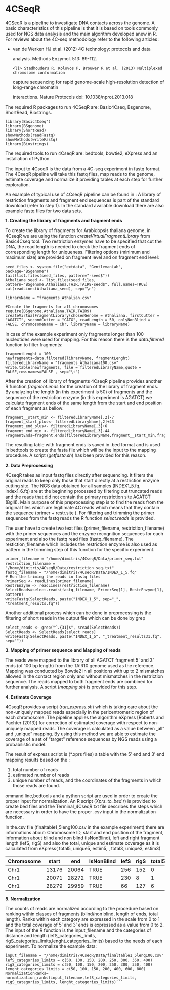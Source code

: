 # 4CSeqR

4CSeqR is a pipeline to investigate DNA contacts across the genome. A basic characteristics of this pipeline is that it is based on tools commonly used for NGS data analysis and the main algorithm developed anew in R. 
For reviews about the 4C-seq methodology refer to the following articles : 
<ul>
	<li> van de Werken HJ et al. (2012) 4C technology: protocols and data

analysis. Methods Enzymol. 513: 89-112.

	<li> Stadhouders R, Kolovos P, Brouwer R et al. (2013) Multiplexed chromosome conformation

capture sequencing for rapid genome-scale high-resolution detection of long-range chromatin

interactions. Nature Protocols  doi: 10.1038/nprot.2013.018
</ul>


The required R packages to run 4CSeqR are: Basic4Cseq, Bsgenome, ShortRead, Biostrings.
```
library(Basic4Cseq")
library(BSgenome)
library(ShortRead)
showMethods(readFastq)
showMethods(writeFastq)
library(Biostrings)
```
The required  tools to run 4CseqR are: bedtools, bowtie2, eXpress and an installation of Python. 

The input to 4CseqR is the data from a 4C-seq experiment in fastq format. The 4CseqR pipeline will take this fastq files, map reads to the genome, estimate coverage and normalize it providing tables at each step for further exploration. 

An example of typical use of 4CseqR pipeline can be found in :
A library of restriction fragments and fragment end sequences is part of the standard download (refer to step 1). In the standard available download there are also example fastq files for two data sets. 

**1. Creating the library of fragments and fragment ends**


To create the library of fragments for Arabidopsis thaliana genome, in 4CseqR we are using the function *createVirtualFragmentLibrary* from Basic4Cseq tool. Two restriction enzymes have to be specified that cut the DNA, the read length is needed to check the fragment ends of corresponding length for uniqueness. Filtering options (minimum and maximum size) are provided on fragment level and on fragment end level: 
```
seed_files <- system.file("extdata", "GentlemanLab", package="BSgenome")
tail(list.files(seed_files, pattern="-seed$"))
Athaliana_seed <- list.files(seed_files, pattern="BSgenome.Athaliana.TAIR.TAIR9-seed$", full.names=TRUE)
cat(readLines(Athaliana_seed), sep="\n")

libraryName = "fragments_Athalian.csv"

#Create the fragments for all chromosomes 
require(BSgenome.Athaliana.TAIR.TAIR9)
createVirtualFragmentLibrary(chosenGenome = Athaliana, firstCutter = "AGATCT", secondCutter = "CATG", readLength = 50, onlyNonBlind = FALSE, chromosomeName = Chr, libraryName = libraryName)

```
In case of the example experiment only fragments longer than 100 nucleotides were used for mapping. For this reason there is  the *data.filtered* function to filter fragments:
```
fragmentLenght = 100
newfragments=data.filtered(libraryName, fragmentLenght)
filteredLibraryName = "fragments_Athaliana100.csv"
write.table(newfragments, file = filteredLibraryName,quote = FALSE,row.names=FALSE , sep="\t")
```
After the creation of library of fragments 4CseqR pipeline provides another R function *fragment.ends* for the creation of the library of fragment ends. By analyzing the length (in this experiment is 50) of fragments and the sequence of the restriction enzyme (in this experiment is AGATCT) we calculate fragment ends of the same length from the start and end position of each fragment as bellow:

```
fragment__start_min <- filteredLibraryName[,2]-7
fragment_start_plus<- filteredLibraryName[,2]+43
fragment_end_plus<- filteredLibraryName[,3]+6
fragment_end_min <- filteredLibraryName[,3]-44
FragmentEnds=fragment.ends(filteredLibraryName,fragment__start_min,fragment_start_plus,fragment_end_plus,fragment_end_min)

```
The resulting table with fragment ends is saved in .bed format and is used in bedtools to create the fasta file which will be the input to the mapping procedure. A script (*getfasta.sh*) has been provided for this reason. 

**2. Data Preprocessing**

4CseqR takes as input fastq files directly after sequencing. It filters the original reads to keep only those that start directly at a restriction enzyme cutting site. The NGS data obtained for all samples (INDEX1_5.fq, index1_6.fq) are at the beginning processed by filtering out truncated reads and the reads that did not contain the primary restriction site AGATCT (BglII). Main purpose of this preprocessing step is to find the reads from the original files which are legitimate 4C reads which means that they contain the sequence (primer + restr.site ). For filtering and trimming the primer sequences from the fastq reads the R function *select.reads* is provided.

The user have to create two text files (primer_filename, restriction_filename) with the primer sequences and the enzyme recognition sequences for each experiment  and also the fastq read files (fastq_filename). 
The restiction_filename which includes the restriction enzyme is also used as pattern in the trimming step of this function for the specific experiment.
```
primer_filename = "/home/dimitris/4CseqR/Data/primer_seq.txt"
restriction_filename = "/home/dimitris/4CseqR/Data/restriction_seq.txt"
fastq_filename = "/home/dimitris/4CseqR/Data/INDEX_1_5.fq"
# Run the triming the reads in fastq files
PrimerSeq <- readLines(primer_filename)
RestrEnzyme <- readLines(restriction_filename)
SelectReads=select.reads(fastq_filename, PrimerSeq[1], RestrEnzyme[1], pattern)
writeFastq(SelectReads, paste("INDEX_1_5", sep="_", "treatment_results.fq"))

```

Another additional process which can be done in preprocessing is the filtering of short reads in the output file which can be done by grep 
```
select_reads <- grep("^.{31}$", sread(SelectReads))
SelectReads <- SelectReads[select_reads]
writeFastq(SelectReads, paste("INDEX_1_5", "_treatment_results31.fq", sep=""))
```

**3. Mapping of primer sequence and Mapping of reads**

The reads were mapped to the library of all AGATCT fragment 5' and 3' ends (of 100 bp length) from the TAIR10 genome used as the reference. Mapping was conducted by Bowtie2 in all positions with up to 2 mismatches allowed in the contact region only and without mismatches in the restriction sequence. The reads mapped to both fragment ends are combined for further analysis. A script (*mapping.sh*) is provided for this step. 



**4. Estimate Coverage**

4CseqR provides a script (*run_express.sh*) which is taking care about the non-uniquely mapped reads  especially in the pericentromeric region of each chromosome.  The pipeline applies the algorithm eXpress [Roberts and Pachter (2013)] for correction of estimated coverage with respect to non-uniquely mapped reads. The coverage is calculated as a value between „all” and „unique” mapping. By using this method we are able to estimate the coverage of a set of "target" reference sequences by NGS reads using a probabilistic model.

The result of express script is (*.xprs files) a table  with the 5’ end  and 3’ end mapping results based on the : 
1) total number of reads 
2) estimated number of reads 
3) unique number of reads, and the coordinates of the fragments in which those reads are found. 

ommand line,bedtools and a python script are used in order to  create the proper input for normalization. An R script (*Xprs_to_bed.r*) is provided to create bed files and the Terminal_4CseqR.txt file describes the steps which are necessary in order to have the proper .csv input in the normalization function. 

In the.csv file (finaltable1_5leng100.csv in the example experiment) there are informations about:
Chromosome ID, start and end position of the fragment, information about blind and non blind (IsNonBlind), left and right fragment length (lefS, rigS) and also the total, unique and estimate coverage as it is calculated from eXpress( total5, unique5, estim5, , total3, unique3, estim3)

Chromosome	| start	| end	| IsNonBlind|	lefS |	rigS|	total5|	unique5	|estim5|	total3|	unique3	|estim3
------------|-------|-----|-----------|------|------|-------|--------|-------|--------|--------|-------|
Chr1	|13176|	20064	|TRUE	|256	|152|	0	|0	|0	|24	|24	|24
Chr1	|20071|	28272|	TRUE|	230|	8|	1|	1|	1|	0|	0|	0|
Chr1	|28279|	29959	|TRUE|	66|	127|	6|	6|	6|	51|	51|	51|



**5. Normalization**

The counts of reads are normalized according to the procedure based on ranking within classes of fragments (blind/non blind, length of ends, total length). Ranks within each category are expressed in the scale from 0 to 1 and the total coverage of 5’ and 3’ ends is expressed as a value from 0 to 2. The input of the R function is the input_filename and the categories of distance and length (lefS_categories_limits, rigS_categories_limits,lenght_categories_limits) based to the needs of each experiment. To normalize the example data:
```
input_filename = "/home/dimitris/4CseqR/Data/finaltable1_5leng100.csv"
lefS_categories_limits = c(50, 100, 150, 200, 250, 300, 350, 400)
rigS_categories_limits = c(50, 100, 150, 200, 250, 300, 350, 400)
lenght_categories_limits = c(50, 100, 150, 200, 400, 600, 800)
NormalizationRanks= normalization_ranks(input_filename,lefS_categories_limits, rigS_categories_limits, lenght_categories_limits)```





